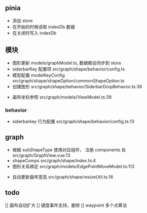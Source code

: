 ## pinia

- 添加 store
- 在开始的时候读取 indexDb 数据
- 在关闭时写入 indexDb

## 模块

- 图形更新 models/graphModel.ts, 数据都会同步到 store
- siderbarKey 配置项 src/graph/shape/behavior/config.ts
- 模型配置 modelKeyConfig src/graph/shape/shapeOption/commonShapeOption.ts
- 创建图形 src/graph/shape/behavior/SiderbarDropBehavior.ts:38
* 画布坐标参照 src/graph/models/ViewModel.ts:39
### behavior

- siderbarkey 行为配置 src/graph/shape/behavior/config.ts:13

## graph

- 根据 subShapeType 使用对应组件， 注册 components 处 src/graph/GraphView.vue:13
- shapeComps src/graph/shape/index.ts:4
- 图形关系绑定 src/graph/models/EdgePointMoveModel.ts:113
* 自动更新画布宽高 src/graph/shape/resizeUtil.ts:16

## todo

[] 画布自动扩大
[] 键盘事件支持，删除
[] waypoint 多个点算法
